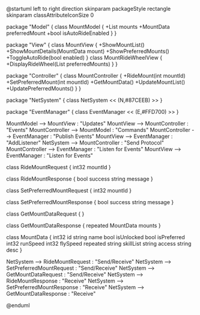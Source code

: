 
@startuml
left to right direction
skinparam packageStyle rectangle
skinparam classAttributeIconSize 0

package "Model" {
 class MountModel {
  +List<MountData> mounts
  +MountData preferredMount
  +bool isAutoRideEnabled
 }
}

package "View" {
 class MountView {
  +ShowMountList()
  +ShowMountDetails(MountData mount)
  +ShowPreferredMounts()
  +ToggleAutoRide(bool enabled)
 }
 class MountRideWheelView {
  +DisplayRideWheel(List<MountData> preferredMounts)
 }
}

package "Controller" {
 class MountController {
  +RideMount(int mountId)
  +SetPreferredMount(int mountId)
  +GetMountData()
  +UpdateMountList()
  +UpdatePreferredMounts()
 }
}

package "NetSystem" {
 class NetSystem << (N,#87CEEB) >>
}

package "EventManager" {
 class EventManager << (E,#FFD700) >>
}

MountModel --> MountView : "Updates"
MountView --> MountController : "Events"
MountController --> MountModel : "Commands"
MountController --> EventManager : "Publish Events"
MountView --> EventManager : "AddListener"
NetSystem --> MountController : "Send Protocol"
MountController --> EventManager : "Listen for Events"
MountView --> EventManager : "Listen for Events"

class RideMountRequest {
 int32 mountId
}

class RideMountResponse {
 bool success
 string message
}

class SetPreferredMountRequest {
 int32 mountId
}

class SetPreferredMountResponse {
 bool success
 string message
}

class GetMountDataRequest {
}

class GetMountDataResponse {
 repeated MountData mounts
}

class MountData {
 int32 id
 string name
 bool isUnlocked
 bool isPreferred
 int32 runSpeed
 int32 flySpeed
 repeated string skillList
 string access
 string desc
}

NetSystem --> RideMountRequest : "Send/Receive"
NetSystem --> SetPreferredMountRequest : "Send/Receive"
NetSystem --> GetMountDataRequest : "Send/Receive"
NetSystem --> RideMountResponse : "Receive"
NetSystem --> SetPreferredMountResponse : "Receive"
NetSystem --> GetMountDataResponse : "Receive"

@enduml
